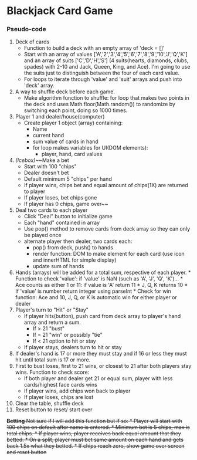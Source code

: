 # Blackjack Card Game
### Pseudo-code
1. Deck of cards
    * Function to build a deck with an empty array of 'deck = []'
    * Start with an array of values ['A','2','3','4','5','6','7','8','9','10','J','Q','K'] and an array of suits ['C','D','H','S'] (4 suits(hearts, diamonds, clubs, spades) with 2-10 and Jack, Queen, King, and Ace). I'm going to use the suits just to distinguish between the four of each card value.
    * For loops to iterate through 'value' and 'suit' arrays and push into 'deck' array.
2. A way to shuffle deck before each game.
    * Make algorithm function to shuffle: for loop that makes two points in the deck and uses Math.floor(Math.random()) to randomize by switching each point, doing so 1000 times. 
3. Player 1 and dealer/house(computer)
    * Create player 1 object (array) containing:
        * Name
        * current hand
        * sum value of cards in hand
        * for loop makes variables for UI(DOM elements):
            * player, hand, card values
4. _(Icebox)_~~Make a bet
    * Start with 100 "chips"
    * Dealer doesn't bet
    * Default minimum 5 "chips" per hand
    * If player wins, chips bet and equal amount of chips(1X) are returned to player
    * If player loses, bet chips gone
    * If player has 0 chips, game over~~
5. Deal two cards to each player
    * Click "Deal" button to initialize game
    * Each "hand" contained in array
    * Use pop() method to remove cards from deck array so they can only be played once
    * alternate player then dealer, two cards each: 
        * pop() from deck, push() to hands
        * render function: DOM to make element for each card (use icon and innerHTML for simple display)
        * update sum of hands
6. Hands (arrays) will be added for a total sum, respective of each player.
        * Function to check 'value': if 'value' is NaN (such as 'A', 'J', 'Q', 'K')...
            * Ace counts as either 1 or 11: if value is 'A' return 11
            * J, Q, K returns 10
        * If 'value' is number return integer using parseInt
        * Check for win function: Ace and 10, J, Q, or K is automatic win for either player or dealer
7. Player's turn to "Hit" or "Stay"
    * If player hits(button), push card from deck array to player's hand array and return a sum.
        * If > 21 "bust"
        * If = 21 "win" or possibly "tie"
        * If < 21 option to hit or stay
    * If player stays, dealers turn to hit or stay
8. If dealer's hand is 17 or more they must stay and if 16 or less they must hit until total sum is 17 or more.
9. First to bust loses, first to 21 wins, or closest to 21 after both players stay wins. Function to check score:
    * If both player and dealer get 21 or equal sum, player with less cards/highest face cards wins
    * If player wins, add chips won back to player
    * If player loses, chips are lost
10. Clear the table, shuffle deck
11. Reset button to reset/ start over

~~**Betting**
Not sure if I will add this function but if so:
    * Player will start with 100 chips on default after name is entered.
    * Minimum bet is 5 chips, max is total chips.
    * If player wins, player receives back equal amount that they betted.
    * On a split, player must bet same amount on each hand and gets back 1.5x what they betted.
    * If chips reach zero, show game over screen and reset button~~